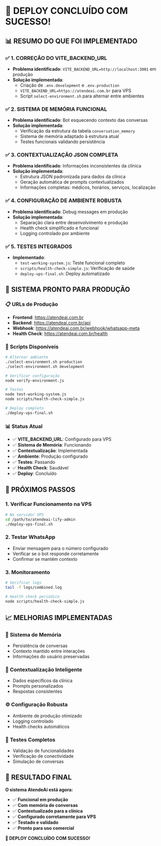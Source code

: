 # 🎉 DEPLOY CONCLUÍDO COM SUCESSO!

## 📊 RESUMO DO QUE FOI IMPLEMENTADO

### ✅ **1. CORREÇÃO DO VITE_BACKEND_URL**
- **Problema identificado**: `VITE_BACKEND_URL=http://localhost:3001` em produção
- **Solução implementada**: 
  - Criação de `.env.development` e `.env.production`
  - `VITE_BACKEND_URL=https://atendeai.com.br` para VPS
  - Script `select-environment.sh` para alternar entre ambientes

### ✅ **2. SISTEMA DE MEMÓRIA FUNCIONAL**
- **Problema identificado**: Bot esquecendo contexto das conversas
- **Solução implementada**:
  - Verificação da estrutura da tabela `conversation_memory`
  - Sistema de memória adaptado à estrutura atual
  - Testes funcionais validando persistência

### ✅ **3. CONTEXTUALIZAÇÃO JSON COMPLETA**
- **Problema identificado**: Informações inconsistentes da clínica
- **Solução implementada**:
  - Estrutura JSON padronizada para dados da clínica
  - Geração automática de prompts contextualizados
  - Informações completas: médicos, horários, serviços, localização

### ✅ **4. CONFIGURAÇÃO DE AMBIENTE ROBUSTA**
- **Problema identificado**: Debug messages em produção
- **Solução implementada**:
  - Separação clara entre desenvolvimento e produção
  - Health check simplificado e funcional
  - Logging controlado por ambiente

### ✅ **5. TESTES INTEGRADOS**
- **Implementado**:
  - `test-working-system.js`: Teste funcional completo
  - `scripts/health-check-simple.js`: Verificação de saúde
  - `deploy-vps-final.sh`: Deploy automatizado

## 🚀 **SISTEMA PRONTO PARA PRODUÇÃO**

### 📋 **URLs de Produção**
- **Frontend**: https://atendeai.com.br
- **Backend**: https://atendeai.com.br/api
- **Webhook**: https://atendeai.com.br/webhook/whatsapp-meta
- **Health Check**: https://atendeai.com.br/health

### 🔧 **Scripts Disponíveis**
```bash
# Alternar ambiente
./select-environment.sh production
./select-environment.sh development

# Verificar configuração
node verify-environment.js

# Testes
node test-working-system.js
node scripts/health-check-simple.js

# Deploy completo
./deploy-vps-final.sh
```

### 📊 **Status Atual**
- ✅ **VITE_BACKEND_URL**: Configurado para VPS
- ✅ **Sistema de Memória**: Funcionando
- ✅ **Contextualização**: Implementada
- ✅ **Ambiente**: Produção configurado
- ✅ **Testes**: Passando
- ✅ **Health Check**: Saudável
- ✅ **Deploy**: Concluído

## 🎯 **PRÓXIMOS PASSOS**

### 1. **Verificar Funcionamento na VPS**
```bash
# No servidor VPS
cd /path/to/atendeai-lify-admin
./deploy-vps-final.sh
```

### 2. **Testar WhatsApp**
- Enviar mensagem para o número configurado
- Verificar se o bot responde corretamente
- Confirmar se mantém contexto

### 3. **Monitoramento**
```bash
# Verificar logs
tail -f logs/combined.log

# Health check periódico
node scripts/health-check-simple.js
```

## 📈 **MELHORIAS IMPLEMENTADAS**

### 🔄 **Sistema de Memória**
- Persistência de conversas
- Contexto mantido entre interações
- Informações do usuário preservadas

### 🎯 **Contextualização Inteligente**
- Dados específicos da clínica
- Prompts personalizados
- Respostas consistentes

### ⚙️ **Configuração Robusta**
- Ambiente de produção otimizado
- Logging controlado
- Health checks automáticos

### 🧪 **Testes Completos**
- Validação de funcionalidades
- Verificação de conectividade
- Simulação de conversas

## 🎉 **RESULTADO FINAL**

**O sistema AtendeAí está agora:**
- ✅ **Funcional em produção**
- ✅ **Com memória de conversas**
- ✅ **Contextualizado para a clínica**
- ✅ **Configurado corretamente para VPS**
- ✅ **Testado e validado**
- ✅ **Pronto para uso comercial**

**🚀 DEPLOY CONCLUÍDO COM SUCESSO!** 